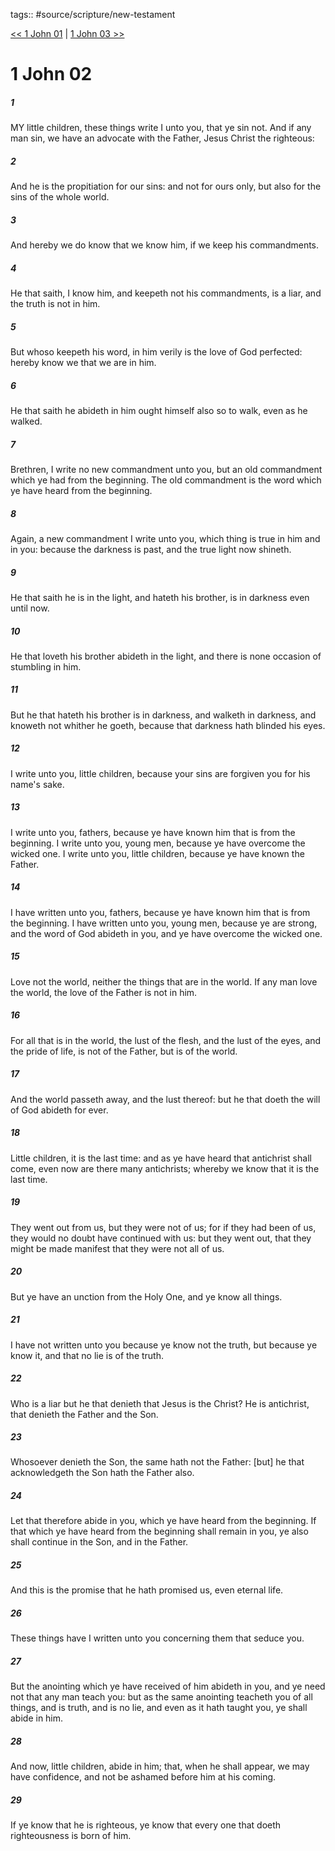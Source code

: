 tags:: #source/scripture/new-testament

[<< 1 John 01](/New_Testament/23_1_John/1_John_01.md) | [1 John 03 >>](/New_Testament/23_1_John/1_John_03.md)

# 1 John 02

##### 1

MY little children, these things write I unto you, that ye sin not. And if any man sin, we have an advocate with the Father, Jesus Christ the righteous:

##### 2

And he is the propitiation for our sins: and not for ours only, but also for the sins of the whole world.

##### 3

And hereby we do know that we know him, if we keep his commandments.

##### 4

He that saith, I know him, and keepeth not his commandments, is a liar, and the truth is not in him.

##### 5

But whoso keepeth his word, in him verily is the love of God perfected: hereby know we that we are in him.

##### 6

He that saith he abideth in him ought himself also so to walk, even as he walked.

##### 7

Brethren, I write no new commandment unto you, but an old commandment which ye had from the beginning. The old commandment is the word which ye have heard from the beginning.

##### 8

Again, a new commandment I write unto you, which thing is true in him and in you: because the darkness is past, and the true light now shineth.

##### 9

He that saith he is in the light, and hateth his brother, is in darkness even until now.

##### 10

He that loveth his brother abideth in the light, and there is none occasion of stumbling in him.

##### 11

But he that hateth his brother is in darkness, and walketh in darkness, and knoweth not whither he goeth, because that darkness hath blinded his eyes.

##### 12

I write unto you, little children, because your sins are forgiven you for his name's sake.

##### 13

I write unto you, fathers, because ye have known him that is from the beginning. I write unto you, young men, because ye have overcome the wicked one. I write unto you, little children, because ye have known the Father.

##### 14

I have written unto you, fathers, because ye have known him that is from the beginning. I have written unto you, young men, because ye are strong, and the word of God abideth in you, and ye have overcome the wicked one.

##### 15

Love not the world, neither the things that are in the world. If any man love the world, the love of the Father is not in him.

##### 16

For all that is in the world, the lust of the flesh, and the lust of the eyes, and the pride of life, is not of the Father, but is of the world.

##### 17

And the world passeth away, and the lust thereof: but he that doeth the will of God abideth for ever.

##### 18

Little children, it is the last time: and as ye have heard that antichrist shall come, even now are there many antichrists; whereby we know that it is the last time.

##### 19

They went out from us, but they were not of us; for if they had been of us, they would no doubt have continued with us: but they went out, that they might be made manifest that they were not all of us.

##### 20

But ye have an unction from the Holy One, and ye know all things.

##### 21

I have not written unto you because ye know not the truth, but because ye know it, and that no lie is of the truth.

##### 22

Who is a liar but he that denieth that Jesus is the Christ? He is antichrist, that denieth the Father and the Son.

##### 23

Whosoever denieth the Son, the same hath not the Father: [but] he that acknowledgeth the Son hath the Father also.

##### 24

Let that therefore abide in you, which ye have heard from the beginning. If that which ye have heard from the beginning shall remain in you, ye also shall continue in the Son, and in the Father.

##### 25

And this is the promise that he hath promised us, even eternal life.

##### 26

These things have I written unto you concerning them that seduce you.

##### 27

But the anointing which ye have received of him abideth in you, and ye need not that any man teach you: but as the same anointing teacheth you of all things, and is truth, and is no lie, and even as it hath taught you, ye shall abide in him.

##### 28

And now, little children, abide in him; that, when he shall appear, we may have confidence, and not be ashamed before him at his coming.

##### 29

If ye know that he is righteous, ye know that every one that doeth righteousness is born of him.
